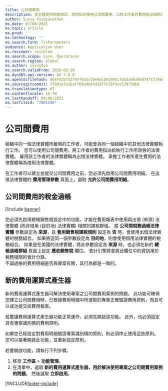 ```yaml
---
title: 公司間費用
description: 本主題提供相關資訊，說明如何使用公司間費用，以將工作者的費用指派給執行工作所效勞的法律實體。
author: Surya Vaidyanathan
ms.date: 07/08/2021
ms.topic: article
ms.prod: ''
ms.technology: ''
ms.search.form: TrvParameters
audience: Application User
ms.reviewer: roschlom
ms.search.scope: Core, Operations
ms.search.region: Global
ms.author: suvaidya
ms.search.validFrom: 2016-02-28
ms.dyn365.ops.version: AX 7.0.0
ms.openlocfilehash: 80ef42bf5274ff9a5c50e6dcb93995cfbbda40a66d7471f29ebf056086320640
ms.sourcegitcommit: 7f8d1e7a16af769adb43d1877c28fdce53975db8
ms.translationtype: HT
ms.contentlocale: zh-TW
ms.lasthandoff: 08/06/2021
ms.locfileid: "7001196"
---
```

# <a name="intercompany-expenses"></a>公司間費用

組織中的一個法律實體所雇用的工作者，可能會為同一個組織中的其他法律實體執行工作。 您可以使用公司間費用，將工作者的費用指派給執行工作所效勞的法律實體。 雇用該工作者的法律實體稱為出借法律實體。 承擔工作者所產生費用的法律實體稱為借用法律實體。 

在工作者可以建立並提交公司間費用之前，您必須先啟用公司間費用明細。 在出借法律實體的 **費用管理參數** 頁面上，選取 **允許公司間費用明細**。 

## <a name="tax-posting-for-intercompany-expenses"></a>公司間費用的稅金過帳

[!include [banner](../includes/banner.md)]

您必須先啟用總帳銷售稅設定中的功能，才能在費用報表中使用與出借 (來源) 法律實體 (而非借用 (目的地) 法律實體) 相關的課稅群組。 當 **公司間稅務過帳法律實體** 參數設定為 **來源**，且 **套用銷售稅課稅規則** 設定為 **否** 時，會使用出借法律實體的稅務組合。 如果將這同一個參數設定為 **目的地**，則會使用借用法律實體的稅務組合。 如果是在美國的法律實體，將此參數設定為 **來源** 時，也必須在新的 **總帳過帳群組** 頁面上設定 **應收銷售稅** 欄位。 會計引擎將會將此欄位中的資訊用於稅務相關的會計分錄。   
不論過帳的費用明細是否與專案有關，其行為都是一致的。  

## <a name="new-expense-expression-builder"></a>新的費用運算式產生器

新的費用運算式產生器可解決使用專案之公司間費用案例的問題。 此功能可確保您建立公司間費用時，已根據費用明細中所選取的專案正確驗證費用原則，而且可以成功提交該費用報表。

若要讓費用運算式產生器功能正常運作，必須先開啟該功能。 此外，也必須設定具有專案識別碼的費用原則。

如果您已經設定對費用明細驗證專案識別碼的原則，則必須停止使用這些原則。 您可以接著開啟此功能，並重新設定原則。

若要開啟功能，請執行下列步驟。

1. 移至 **工作區** \> **功能管理**。
2. 在清單中，選取 **新的費用運算式產生器，用於解決使用專案之公司間費用案例的問題**。 然後選取 **立即啟用**。

[!INCLUDE[footer-include](../includes/footer-banner.md)]
